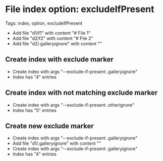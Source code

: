 # File index option: excludeIfPresent

Tags: index, option, excludeIfPresent

* Add file "d1/f1" with content "# File 1"
* Add file "d2/f2" with content "# File 2"
* Add file "d2/.galleryignore" with content ""

## Create index with exclude marker

* Create index with args "--exclude-if-present .galleryignore"
* Index has "4" entries

## Create index with not matching exclude marker

* Create index with args "--exclude-if-present .otherignore"
* Index has "5" entries

## Create new exclude marker

* Create index with args "--exclude-if-present .galleryignore"
* Add file "d1/.galleryignore" with content ""
* Create index with args "--exclude-if-present .galleryignore"
* Index has "4" entries
